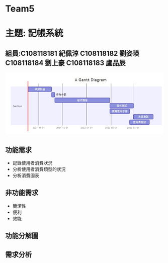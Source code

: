# Team5
# 主題: 記帳系統

## 組員:C108118181 紀佩淳 C108118182 劉姿瑛 C108118184 劉上豪 C108118183 盧品辰

![Gantt](gantt.png "甘特圖")


## 功能需求
* 記錄使用者消費狀況
* 分析使用者消費類型的狀況
* 分析消費圖表

## 非功能需求
* 簡潔性
* 便利
* 效能

## 功能分解圖


## 需求分析
